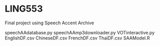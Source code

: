# LING553
Final project using Speech Accent Archive


speechAAdatabase.py
speechAAmp3downloader.py
VOTinteractive.py
EnglishDF.csv
ChineseDF.csv
FrenchDF.csv
ThaiDF.csv
SAAModel.R
